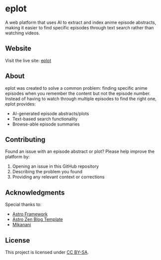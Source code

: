 # eplot

A web platform that uses AI to extract and index anime episode abstracts, making it easier to find specific episodes through text search rather than watching videos.

## Website

Visit the live site: [eplot](https://eplot.oopus.info)

## About

eplot was created to solve a common problem: finding specific anime episodes when you remember the content but not the episode number. Instead of having to watch through multiple episodes to find the right one, eplot provides:

- AI-generated episode abstracts/plots
- Text-based search functionality
- Browse-able episode summaries

## Contributing

Found an issue with an episode abstract or plot? Please help improve the platform by:

1. Opening an issue in this GitHub repository
2. Describing the problem you found
3. Providing any relevant context or corrections

## Acknowledgments

Special thanks to:

- [Astro Framework](https://astro.build)
- [Astro Zen Blog Template](https://astro-zen-blog.larryxue.dev/)
- [Mikanani](https://mikanani.me/)

## License

This project is licensed under [CC BY-SA](https://creativecommons.org/licenses/by-sa/4.0/).
